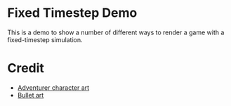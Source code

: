 # Fixed Timestep Demo

This is a demo to show a number of different ways to render a game with a fixed-timestep simulation.


# Credit
- [Adventurer character art](https://sscary.itch.io/the-adventurer-male)
- [Bullet art](https://bdragon1727.itch.io/free-effect-and-bullet-16x16)